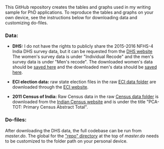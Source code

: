 This GitHub repository creates the tables and graphs used in my writing sample for PhD applications. To reproduce the tables and graphs on your own device, see the instructions below for downloading data and customizing do-files.


### Data:

- **DHS:** I do not have the rights to publicly share the 2015-2016 NFHS-4 India DHS survey data, but it can be requested from the [DHS website](https://dhsprogram.com/data/dataset/India_Standard-DHS_2015.cfm?flag=0)
The women's survey data is under "Individual Recode" and the men's survey data is under "Men's recode". The downloaded women's data should be [saved here](https://github.com/grahamoo/household-decisions/tree/main/Data/Raw/DHS/Womens%20DHS) and the downloaded men's data should be [saved here](https://github.com/grahamoo/household-decisions/tree/main/Data/Raw/DHS/Mens%20DHS).
	
- **ECI election data:** raw state election files in the raw [ECI data folder](https://github.com/grahamoo/household-decisions/tree/main/Data/Raw/ECI) are downloaded through the [ECI website](https://www.eci.gov.in/statistical-reports).

- **2011 Census of India:** Raw Census data in the raw [Census data folder](https://github.com/grahamoo/household-decisions/tree/main/Data/Raw/Census) is downloaded from the [Indian Census website](https://censusindia.gov.in/census.website/data/census-tables) and is under the title "PCA-TOT: Primary Census Abstract Total".

### Do-files:

After downloading the DHS data, the full codebase can be run from _master.do_. The global for the ["repo" directory](https://github.com/grahamoo/household-decisions/blob/c2ba14e91d063102fed4738c4ea904324a5f64e6/Do/master.do#L3) at the top of _master.do_ needs to be customized to the folder path on your personal device. 
